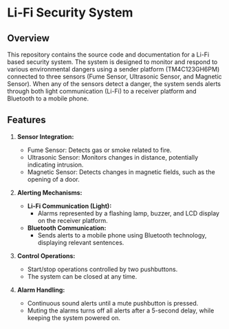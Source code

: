 Li-Fi Security System
=====================

Overview
--------

This repository contains the source code and documentation for a Li-Fi based security system. The system is designed to monitor and respond to various environmental dangers using a sender platform (TM4C123GH6PM) connected to three sensors (Fume Sensor, Ultrasonic Sensor, and Magnetic Sensor). When any of the sensors detect a danger, the system sends alerts through both light communication (Li-Fi) to a receiver platform and Bluetooth to a mobile phone.

Features
--------

1.  **Sensor Integration:**
    
    *   Fume Sensor: Detects gas or smoke related to fire.
    *   Ultrasonic Sensor: Monitors changes in distance, potentially indicating intrusion.
    *   Magnetic Sensor: Detects changes in magnetic fields, such as the opening of a door.
2.  **Alerting Mechanisms:**
    
    *   **Li-Fi Communication (Light):**
        *   Alarms represented by a flashing lamp, buzzer, and LCD display on the receiver platform.
    *   **Bluetooth Communication:**
        *   Sends alerts to a mobile phone using Bluetooth technology, displaying relevant sentences.
3.  **Control Operations:**
    
    *   Start/stop operations controlled by two pushbuttons.
    *   The system can be closed at any time.
4.  **Alarm Handling:**
    
    *   Continuous sound alerts until a mute pushbutton is pressed.
    *   Muting the alarms turns off all alerts after a 5-second delay, while keeping the system powered on.
